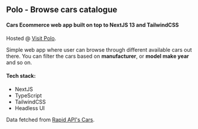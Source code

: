 ## Polo - Browse cars catalogue

#### Cars Ecommerce web app built on top to NextJS 13 and TailwindCSS

Hosted @ [Visit Polo](http://www.swarajgaidhane.netlify.app/).

Simple web app where user can browse through different available cars out there. You can filter the cars based on **manufacturer**, or **model make year** and so on.

#### Tech stack:
- NextJS
- TypeScript
- TailwindCSS
- Headless UI

Data fetched from [Rapid API's Cars](https://rapidapi.com/apininjas/api/cars-by-api-ninjas).